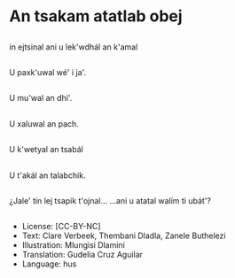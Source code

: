 # An tsakam atatlab obej

##
in ejtsinal ani u lek'wdhál an k'amal

##
U paxk'uwal wé' i ja'.

##
U mu'wal an dhi'.

##
U xaluwal an pach.

##
U k'wetyal an tsabál

##
U t'akál an talabchik.

##
¿Jale' tin lej tsapik t'ojnal... ...ani u atatal walím ti ubát'?

##
* License: [CC-BY-NC]
* Text: Clare Verbeek, Thembani Dladla, Zanele Buthelezi
* Illustration: Mlungisi Dlamini
* Translation: Gudelia Cruz Aguilar
* Language: hus
